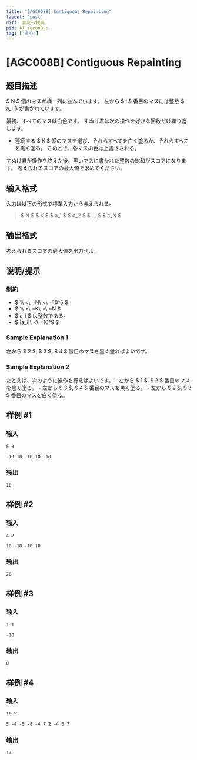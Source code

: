 ```yaml
---
title: "[AGC008B] Contiguous Repainting"
layout: "post"
diff: 普及+/提高
pid: AT_agc008_b
tag: ['贪心']
---
```


# [AGC008B] Contiguous Repainting

## 题目描述

[problemUrl]: https://atcoder.jp/contests/agc008/tasks/agc008_b

$ N $ 個のマスが横一列に並んでいます。 左から $ i $ 番目のマスには整数 $ a_i $ が書かれています。

最初、すべてのマスは白色です。 すぬけ君は次の操作を好きな回数だけ繰り返します。

- 連続する $ K $ 個のマスを選び、それらすべてを白く塗るか、それらすべてを黒く塗る。 このとき、各マスの色は上書きされる。

すぬけ君が操作を終えた後、黒いマスに書かれた整数の総和がスコアになります。 考えられるスコアの最大値を求めてください。

## 输入格式

入力は以下の形式で標準入力から与えられる。

> $ N $ $ K $ $ a_1 $ $ a_2 $ $ ... $ $ a_N $

## 输出格式

考えられるスコアの最大値を出力せよ。

## 说明/提示

### 制約

- $ 1\ <\ =N\ <\ =10^5 $
- $ 1\ <\ =K\ <\ =N $
- $ a_i $ は整数である。
- $ |a_i|\ <\ =10^9 $

### Sample Explanation 1

左から $ 2 $, $ 3 $, $ 4 $ 番目のマスを黒く塗ればよいです。

### Sample Explanation 2

たとえば、次のように操作を行えばよいです。 - 左から $ 1 $, $ 2 $ 番目のマスを黒く塗る。 - 左から $ 3 $, $ 4 $ 番目のマスを黒く塗る。 - 左から $ 2 $, $ 3 $ 番目のマスを白く塗る。

## 样例 #1

### 输入

```
5 3
-10 10 -10 10 -10
```

### 输出

```
10
```

## 样例 #2

### 输入

```
4 2
10 -10 -10 10
```

### 输出

```
20
```

## 样例 #3

### 输入

```
1 1
-10
```

### 输出

```
0
```

## 样例 #4

### 输入

```
10 5
5 -4 -5 -8 -4 7 2 -4 0 7
```

### 输出

```
17
```

